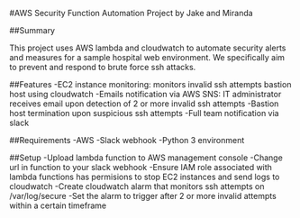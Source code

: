 #AWS Security Function Automation Project by Jake and Miranda

##Summary
<p> This project uses AWS lambda and cloudwatch to automate security alerts and measures for a sample hospital web environment. We specifically aim to prevent and respond to brute force ssh attacks. </p>

##Features 
-EC2 instance monitoring: monitors invalid ssh attempts bastion host using cloudwatch 
-Emails notification via AWS SNS: IT administrator receives email upon detection of 2 or more invalid ssh attempts 
-Bastion host termination upon suspicious ssh attempts 
-Full team notification via slack 

##Requirements 
-AWS 
-Slack webhook 
-Python 3 environment

##Setup 
-Upload lambda function to AWS management console 
-Change url in function to your slack webhook
-Ensure IAM role associated with lambda functions has permisions to stop EC2 instances and send logs to cloudwatch 
-Create cloudwatch alarm that monitors ssh attempts on /var/log/secure 
-Set the alarm to trigger after 2 or more invalid attempts within a certain timeframe 




